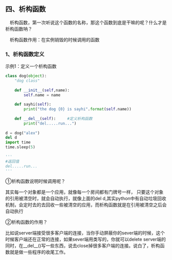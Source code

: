 ## 四、析构函数

　析构函数，第一次听说这个函数的名称，那这个函数到底是干嘛的呢？什么才是析构函数呐？

　析构函数作用：在实例销毁的时候调用的函数

### 1、析构函数定义

示例1：定义一个析构函数

```python
class dog(object):
    "dog class"
 
    def __init__(self,name):
        self.name = name
 
    def sayhi(self):
        print("the dog {0} is sayhi".format(self.name))
 
    def __del__(self):     #定义析构函数
        print("del.....run...")
 
d = dog("alex")
del d
import time
time.sleep(5)
 
'''
#返回值
del.....run...
'''
```

①析构函数说明时候调用呢？

其实每一个对象都是一个应用，就像每一个房间都有门牌号一样， 只要这个对象的引用被清空时，就会自动执行，就像上面的del d,其实python中有自动垃圾回收机制，会定时去的去回收一些被清空的应用，而析构函数就是在引用被清空之后会自动执行

②析构函数的作用？

比如说server端接受很多客户端的连接，当你手动屏蔽你的sever端的时候，这个时候客户端还在正常的连接，如果sever端用类写的，你就可以delete  server端的同时，在__del__()写一些东西，说去close掉很多客户端的连接。说白了，析构函数就是做一些程序的收尾工作。

